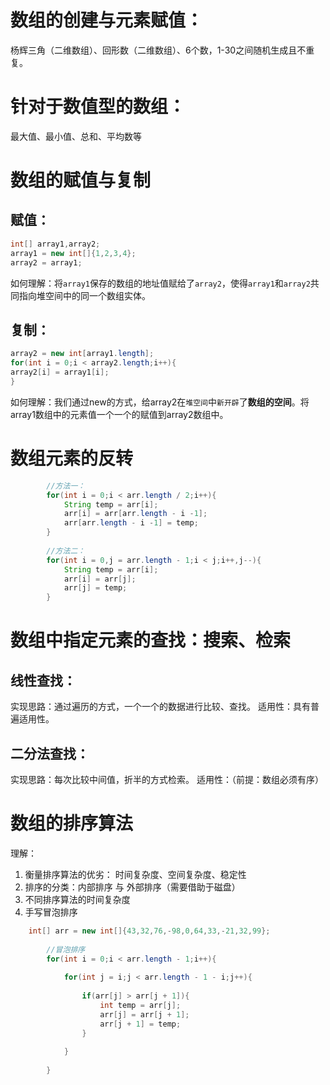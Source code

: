 # 数组的创建与元素赋值：
杨辉三角（二维数组）、回形数（二维数组）、6个数，1-30之间随机生成且不重复。
# 针对于数值型的数组：
最大值、最小值、总和、平均数等
# 数组的赋值与复制
## 赋值：
```java
int[] array1,array2;
array1 = new int[]{1,2,3,4};
array2 = array1;
```
如何理解：将`array1`保存的数组的地址值赋给了`array2`，使得`array1`和`array2`共同指向堆空间中的同一个数组实体。
##  复制：
```java
array2 = new int[array1.length];
for(int i = 0;i < array2.length;i++){
array2[i] = array1[i];
}
```
如何理解：我们通过new的方式，给array2在`堆空间`中`新开辟`了**数组的空间**。将array1数组中的元素值一个一个的赋值到array2数组中。
# 数组元素的反转
```java
	    //方法一：
		for(int i = 0;i < arr.length / 2;i++){
			String temp = arr[i];
			arr[i] = arr[arr.length - i -1];
			arr[arr.length - i -1] = temp;
		}
		
		//方法二：
		for(int i = 0,j = arr.length - 1;i < j;i++,j--){
			String temp = arr[i];
			arr[i] = arr[j];
			arr[j] = temp;
		}
```
# 数组中指定元素的查找：搜索、检索
## 线性查找： 
实现思路：通过遍历的方式，一个一个的数据进行比较、查找。
适用性：具有普遍适用性。
## 二分法查找：
实现思路：每次比较中间值，折半的方式检索。
适用性：（前提：数组必须有序）

# 数组的排序算法
理解：
1. 衡量排序算法的优劣：
时间复杂度、空间复杂度、稳定性
2. 排序的分类：内部排序 与 外部排序（需要借助于磁盘）
3. 不同排序算法的时间复杂度
4. 手写冒泡排序
```java
	int[] arr = new int[]{43,32,76,-98,0,64,33,-21,32,99};
	
		//冒泡排序
		for(int i = 0;i < arr.length - 1;i++){
	
			for(int j = i;j < arr.length - 1 - i;j++){
				
				if(arr[j] > arr[j + 1]){
					int temp = arr[j];
					arr[j] = arr[j + 1];
					arr[j + 1] = temp;
				}
				
			}
			
		}
```
	

